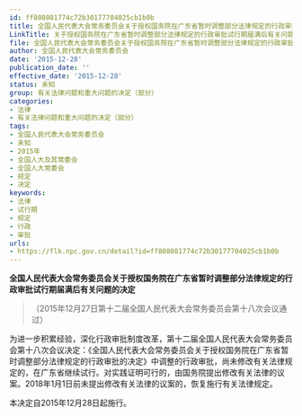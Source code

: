 ```yaml
---
id: ff808081774c72b30177704025cb1b0b
title: 全国人民代表大会常务委员会关于授权国务院在广东省暂时调整部分法律规定的行政审批试行期届满后有关问题的决定
LinkTitle: 关于授权国务院在广东省暂时调整部分法律规定的行政审批试行期届满后有关问题的决定（2015）
file: 全国人民代表大会常务委员会关于授权国务院在广东省暂时调整部分法律规定的行政审批试行期届满后有关问题的决定_ff808081774c72b30177704025cb1b0b.docx
author: 全国人民代表大会常务委员会
date: '2015-12-28'
publication_date: ''
effective_date: '2015-12-28'
status: 未知
group: 有关法律问题和重大问题的决定（部分）
categories:
- 法律
- 有关法律问题和重大问题的决定（部分）
tags:
- 全国人民代表大会常务委员会
- 未知
- 2015年
- 全国人大及其常委会
- 全国人大常委会
- 规定
- 决定
keywords:
- 法律
- 试行期
- 规定
- 行政
- 审批
urls:
- https://flk.npc.gov.cn/detail?id=ff808081774c72b30177704025cb1b0b
---
```


**全国人民代表大会常务委员会关于授权国务院在广东省暂时调整部分法律规定的行政审批试行期届满后有关问题的决定**

> （2015年12月27日第十二届全国人民代表大会常务委员会第十八次会议通过）

为进一步积累经验，深化行政审批制度改革，第十二届全国人民代表大会常务委员会第十八次会议决定：《全国人民代表大会常务委员会关于授权国务院在广东省暂时调整部分法律规定的行政审批的决定》中调整的行政审批，尚未修改有关法律规定的，在广东省继续试行。对实践证明可行的，由国务院提出修改有关法律的议案。2018年1月1日前未提出修改有关法律的议案的，恢复施行有关法律规定。

本决定自2015年12月28日起施行。
